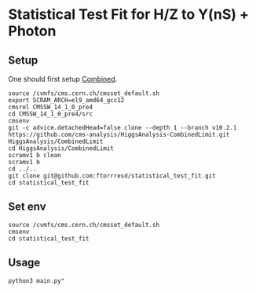 # Statistical Test Fit for H/Z to Y(nS) + Photon

## Setup

One should first setup [Combined](https://cms-analysis.github.io/HiggsAnalysis-CombinedLimit/latest/).

```
source /cvmfs/cms.cern.ch/cmsset_default.sh
export SCRAM_ARCH=el9_amd64_gcc12
cmsrel CMSSW_14_1_0_pre4
cd CMSSW_14_1_0_pre4/src
cmsenv
git -c advice.detachedHead=false clone --depth 1 --branch v10.2.1 https://github.com/cms-analysis/HiggsAnalysis-CombinedLimit.git HiggsAnalysis/CombinedLimit
cd HiggsAnalysis/CombinedLimit
scramv1 b clean
scramv1 b 
cd ../..
git clone git@github.com:ftorrresd/statistical_test_fit.git
cd statistical_test_fit
```

## Set env

```
source /cvmfs/cms.cern.ch/cmsset_default.sh
cmsenv
cd statistical_test_fit
```

## Usage

```
python3 main.py"
```
